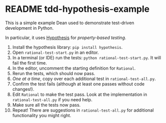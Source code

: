 # README tdd-hypothesis-example

This is a simple example Dean used to demonstrate test-driven development in Python.

In particular, it uses [Hypothesis](https://hypothesis.readthedocs.io/en/latest/) for
_property-based testing_.


1. Install the hypothesis library: `pip install hypothesis`.
2. Open `rational-test-start.py` in an editor. 
3. In a terminal (or IDE) run the tests: `python rational-test-start.py`. It will fail the first time.
4. In the editor, uncomment the starting definition for `Rational`.
5. Rerun the tests, which should now pass.
6. _One at a time_, copy over each additional test in `rational-test-all.py`.
7. Confirm the test fails (although at least one passes without code changes!).
8. Edit `Rational` to make the test pass. Look at the implementation in `rational-test-all.py` if you need help.
9. Make sure all the tests now pass.
10. Repeat! There are suggestions in `rational-test-all.py` for additional functionality you might right.

